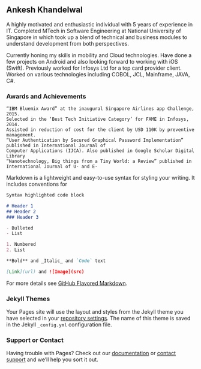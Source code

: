 ## Ankesh Khandelwal

A highly motivated and enthusiastic individual with 5 years of experience in IT. Completed MTech in Software Engineering at National University of Singapore in which took up a blend of technical and business modules to understand development from both perspectives. 

Currently honing my skills in mobility and Cloud technologies. Have done a few projects on Android and also looking forward to working with iOS (Swift).
Previously worked for Infosys Ltd for a top card provider client. Worked on various technologies including COBOL, JCL, Mainframe, JAVA, C#.

### Awards and Achievements

```
“IBM Bluemix Award” at the inaugural Singapore Airlines app Challenge, 2015.
Selected in the ‘Best Tech Initiative Category’ for FAME in Infosys, 2014.
Assisted in reduction of cost for the client by USD 110K by preventive management.
“User Authentication by Secured Graphical Password Implementation” published in International Journal of
Computer Applications (IJCA). Also published in Google Scholar Digital Library
“Nanotechnology, Big things from a Tiny World: a Review” published in International Journal of U- and E-
```

Markdown is a lightweight and easy-to-use syntax for styling your writing. It includes conventions for

```markdown
Syntax highlighted code block

# Header 1
## Header 2
### Header 3

- Bulleted
- List

1. Numbered
2. List

**Bold** and _Italic_ and `Code` text

[Link](url) and ![Image](src)
```

For more details see [GitHub Flavored Markdown](https://guides.github.com/features/mastering-markdown/).

### Jekyll Themes

Your Pages site will use the layout and styles from the Jekyll theme you have selected in your [repository settings](https://github.com/ankesh12/ankesh12.github.io/settings). The name of this theme is saved in the Jekyll `_config.yml` configuration file.

### Support or Contact

Having trouble with Pages? Check out our [documentation](https://help.github.com/categories/github-pages-basics/) or [contact support](https://github.com/contact) and we’ll help you sort it out.
